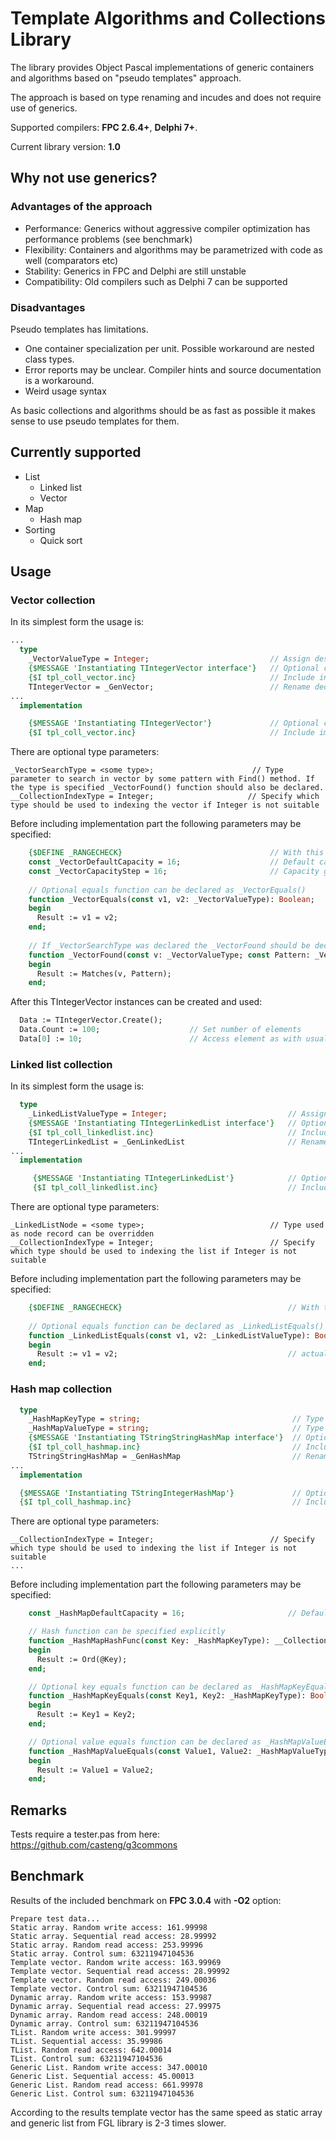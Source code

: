 # Template Algorithms and Collections Library

The library provides Object Pascal implementations of generic containers and algorithms
based on "pseudo templates" approach.

The approach is based on type renaming and incudes and does not require use of generics.

Supported compilers: **FPC 2.6.4+**, **Delphi 7+**.

Current library version: **1.0**

## Why not use generics?

### Advantages of the approach

* Performance: Generics without aggressive compiler optimization has performance problems (see benchmark)
* Flexibility: Containers and algorithms may be parametrized with code as well (comparators etc)
* Stability: Generics in FPC and Delphi are still unstable
* Compatibility: Old compilers such as Delphi 7 can be supported

### Disadvantages

Pseudo templates has limitations.

* One container specialization per unit. Possible workaround are nested class types.
* Error reports may be unclear. Compiler hints and source documentation is a workaround.
* Weird usage syntax

As basic collections and algorithms should be as fast as possible it makes sense to use pseudo templates for them.

## Currently supported

* List
  * Linked list
  * Vector
* Map
  * Hash map
* Sorting
  * Quick sort

## Usage

### Vector collection

In its simplest form the usage is:

```pascal
...
  type
    _VectorValueType = Integer;                           // Assign desired type to _VectorValueType. This will be the type of the vector elements.
    {$MESSAGE 'Instantiating TIntegerVector interface'}   // Optional compiler message may be helpful for debugging
    {$I tpl_coll_vector.inc}                              // Include interface part of the template
    TIntegerVector = _GenVector;                          // Rename declared in template class to something reasonable
...
  implementation

    {$MESSAGE 'Instantiating TIntegerVector'}             // Optional compiler message may be helpful for debugging
    {$I tpl_coll_vector.inc}                              // Include implementation part of the template
```

There are optional type parameters:

    _VectorSearchType = <some type>;                      // Type parameter to search in vector by some pattern with Find() method. If the type is specified _VectorFound() function should also be declared.
    __CollectionIndexType = Integer;                     // Specify which type should be used to indexing the vector if Integer is not suitable

Before including implementation part the following parameters may be specified:
```pascal
    {$DEFINE _RANGECHECK}                                 // With this define a range check will be performed for each access to a vector element
    const _VectorDefaultCapacity = 16;                    // Default capacity of the vector
    const _VectorCapacityStep = 16;                       // Capacity growing step
    
    // Optional equals function can be declared as _VectorEquals()
    function _VectorEquals(const v1, v2: _VectorValueType): Boolean;
    begin
      Result := v1 = v2;
    end;
    
    // If _VectorSearchType was declared the _VectorFound should be declared and return True if v matches Pattern
    function _VectorFound(const v: _VectorValueType; const Pattern: _VectorSearchType): Boolean;
    begin
      Result := Matches(v, Pattern);
    end;
```

After this TIntegerVector instances can be created and used:
```pascal
  Data := TIntegerVector.Create();
  Data.Count := 100;                    // Set number of elements
  Data[0] := 10;                        // Access element as with usual array
```

### Linked list collection

In its simplest form the usage is:

```pascal
  type
    _LinkedListValueType = Integer;                           // Assign desired type to _LinkedListValueType. This will be the type of the linked list nodes.
    {$MESSAGE 'Instantiating TIntegerLinkedList interface'}   // Optional compiler message may be helpful for debugging 
    {$I tpl_coll_linkedlist.inc}                              // Include interface part of the template
    TIntegerLinkedList = _GenLinkedList                       // Rename declared in template class  to something reasonable
...
  implementation

     {$MESSAGE 'Instantiating TIntegerLinkedList'}            // Optional compiler message may be helpful for debugging
     {$I tpl_coll_linkedlist.inc}                             // Include implementation part of the template
```

There are optional type parameters:

    _LinkedListNode = <some type>;                            // Type used as node record can be overridden
    __CollectionIndexType = Integer;                          // Specify which type should be used to indexing the list if Integer is not suitable

Before including implementation part the following parameters may be specified:
```pascal
    {$DEFINE _RANGECHECK}                                     // With this define a range check will be performed for each indexed access to a list element
    
    // Optional equals function can be declared as _LinkedListEquals() to be used in methods like IndexOf()
    function _LinkedListEquals(const v1, v2: _LinkedListValueType): Boolean;
    begin
      Result := v1 = v2;                                      // actual comparing code
    end;
```

### Hash map collection

```pascal
  type
    _HashMapKeyType = string;                                  // Type used as map key
    _HashMapValueType = string;                                // Type used as map value
    {$MESSAGE 'Instantiating TStringStringHashMap interface'}  // Optional compiler message may be helpful for debugging 
    {$I tpl_coll_hashmap.inc}                                  // Include interface part of the template
    TStringStringHashMap = _GenHashMap                         // Rename declared in template class to something reasonable
...
  implementation

  {$MESSAGE 'Instantiating TStringIntegerHashMap'}             // Optional compiler message may be helpful for debugging
  {$I tpl_coll_hashmap.inc}                                    // Include implementation part of the template
```

There are optional type parameters:

    __CollectionIndexType = Integer;                          // Specify which type should be used to indexing the list if Integer is not suitable
    ...

Before including implementation part the following parameters may be specified:
```pascal
    const _HashMapDefaultCapacity = 16;                       // Default hash map capacity

    // Hash function can be specified explicitly
    function _HashMapHashFunc(const Key: _HashMapKeyType): __CollectionIndexType;
    begin
      Result := Ord(@Key);
    end;

    // Optional key equals function can be declared as _HashMapKeyEquals() to be used instead of "="
    function _HashMapKeyEquals(const Key1, Key2: _HashMapKeyType): Boolean;
    begin
      Result := Key1 = Key2;
    end;

    // Optional value equals function can be declared as _HashMapValueEquals() to be used instead of "="
    function _HashMapValueEquals(const Value1, Value2: _HashMapValueType): Boolean;
    begin
      Result := Value1 = Value2;
    end;
```

## Remarks

Tests require a tester.pas from here: https://github.com/casteng/g3commons

## Benchmark

Results of the included benchmark on **FPC 3.0.4** with **-O2** option:

    Prepare test data...
    Static array. Random write access: 161.99998
    Static array. Sequential read access: 28.99992
    Static array. Random read access: 253.99996
    Static array. Control sum: 63211947104536
    Template vector. Random write access: 163.99969
    Template vector. Sequential read access: 28.99992
    Template vector. Random read access: 249.00036
    Template vector. Control sum: 63211947104536
    Dynamic array. Random write access: 153.99987
    Dynamic array. Sequential read access: 27.99975
    Dynamic array. Random read access: 248.00019
    Dynamic array. Control sum: 63211947104536
    TList. Random write access: 301.99997
    TList. Sequential access: 35.99986
    TList. Random read access: 642.00014
    TList. Control sum: 63211947104536
    Generic List. Random write access: 347.00010
    Generic List. Sequential access: 45.00013
    Generic List. Random read access: 661.99978
    Generic List. Control sum: 63211947104536

According to the results template vector has the same speed as static array and generic list from FGL library is 2-3 times slower.
